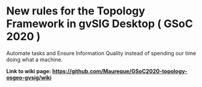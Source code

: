 # New rules for the Topology Framework in gvSIG Desktop ( GSoC 2020 )
Automate tasks and Ensure Information Quality instead of spending our time doing what a machine.

**Link to wiki page: https://github.com/Maureque/GSoC2020-topology-osgeo-gvsig/wiki**
